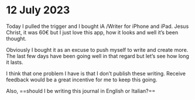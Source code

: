 # 12 July 2023

Today I pulled the trigger and I bought iA /Writer for iPhone and iPad. Jesus Christ, it was 60€ but I just love this app, how it looks and well it’s been thought. 

Obviously I bought it as an excuse to push myself to write and create more. The last few days have been going well in that regard but let’s see how long it lasts. 

I think that one problem I have is that I don’t publish these writing. Receive feedback would be a great incentive for me to keep this going. 

Also, ==should I be writing this journal in English or Italian?==